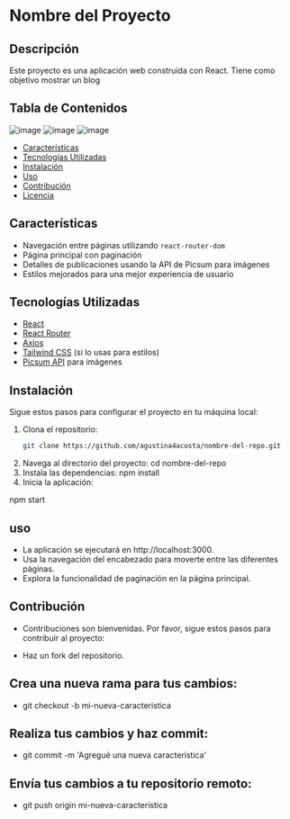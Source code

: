 # Nombre del Proyecto

## Descripción

Este proyecto es una aplicación web construida con React. Tiene como objetivo mostrar un blog
## Tabla de Contenidos
![image](https://github.com/user-attachments/assets/aebcccf8-6cab-4b50-afaa-873d78ecd8ce)
![image](https://github.com/user-attachments/assets/4bee4399-c239-431d-94bf-34dda570ced6)
![image](https://github.com/user-attachments/assets/367cdcc1-fac5-4a97-b49f-48c81d3a7f7c)




- [Características](#características)
- [Tecnologías Utilizadas](#tecnologías-utilizadas)
- [Instalación](#instalación)
- [Uso](#uso)
- [Contribución](#contribución)
- [Licencia](#licencia)

## Características

- Navegación entre páginas utilizando `react-router-dom`
- Página principal con paginación
- Detalles de publicaciones usando la API de Picsum para imágenes
- Estilos mejorados para una mejor experiencia de usuario

## Tecnologías Utilizadas

- [React](https://reactjs.org/)
- [React Router](https://reactrouter.com/)
- [Axios](https://axios-http.com/)
- [Tailwind CSS](https://tailwindcss.com/) (si lo usas para estilos)
- [Picsum API](https://picsum.photos/) para imágenes

## Instalación

Sigue estos pasos para configurar el proyecto en tu máquina local:

1. Clona el repositorio:
   ```bash
   git clone https://github.com/agustina4acosta/nombre-del-repo.git
2. Navega al directorio del proyecto: 
cd nombre-del-repo
3. Instala las dependencias:
   npm install
4. Inicia la aplicación:

 npm start
## uso
- La aplicación se ejecutará en http://localhost:3000.
- Usa la navegación del encabezado para moverte entre las diferentes páginas.
- Explora la funcionalidad de paginación en la página principal.
## Contribución
- Contribuciones son bienvenidas. Por favor, sigue estos pasos para contribuir al proyecto:

- Haz un fork del repositorio.
## Crea una nueva rama para tus cambios:
- git checkout -b mi-nueva-caracteristica
## Realiza tus cambios y haz commit:

- git commit -m 'Agregué una nueva característica'
## Envía tus cambios a tu repositorio remoto:

- git push origin mi-nueva-caracteristica
